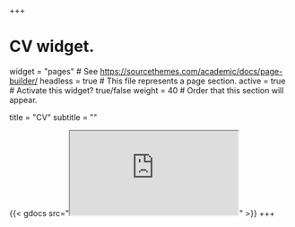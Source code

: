 +++
# CV widget.
widget = "pages"  # See https://sourcethemes.com/academic/docs/page-builder/
headless = true  # This file represents a page section.
active = true  # Activate this widget? true/false
weight = 40  # Order that this section will appear.

title = "CV"
subtitle = ""

{{< gdocs src="<iframe src="https://docs.google.com/document/d/e/2PACX-1vTQnJ-j-fxn7J3jmG7Z2N0JcumBTLbHQzlahxRzpuoON9VW1LO6HrlW5swyxNIxrg/pub?embedded=true"></iframe>" >}}
+++

